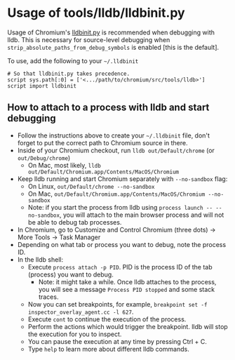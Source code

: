 # Usage of tools/lldb/lldbinit.py

Usage of Chromium's [lldbinit.py](../tools/lldb/lldbinit.py) is recommended when
debugging with lldb. This is necessary for source-level debugging when
`strip_absolute_paths_from_debug_symbols` is enabled [this is the default].

To use, add the following to your `~/.lldbinit`

```
# So that lldbinit.py takes precedence.
script sys.path[:0] = ['<.../path/to/chromium/src/tools/lldb>']
script import lldbinit
```

## How to attach to a process with lldb and start debugging

- Follow the instructions above to create your `~/.lldbinit` file, don't forget to put the correct path to Chromium source in there.
- Inside of your Chromium checkout, run `lldb out/Default/chrome` (or `out/Debug/chrome`)
    - On Mac, most likely, `lldb out/Default/Chromium.app/Contents/MacOS/Chromium`
- Keep lldb running and start Chromium separately with `--no-sandbox` flag:
    - On Linux, `out/Default/chrome --no-sandbox`
    - On Mac, `out/Default/Chromium.app/Contents/MacOS/Chromium --no-sandbox`
    - Note: if you start the process from lldb using `process launch -- --no-sandbox`, you will attach to the main browser process and will not be able to debug tab processes.
- In Chromium, go to Customize and Control Chromium (three dots) -> More Tools -> Task Manager
- Depending on what tab or process you want to debug, note the process ID.
- In the lldb shell:
    - Execute `process attach -p PID`. PID is the process ID of the tab (process) you want to debug.
        - Note: it might take a while. Once lldb attaches to the process, you will see a message `Process PID stopped` and some stack traces.
    - Now you can set breakpoints, for example, `breakpoint set -f inspector_overlay_agent.cc -l 627`.
    - Execute `cont` to continue the execution of the process.
    - Perform the actions which would trigger the breakpoint. lldb will stop the execution for you to inspect.
    - You can pause the execution at any time by pressing Ctrl + C.
    - Type `help` to learn more about different lldb commands.
